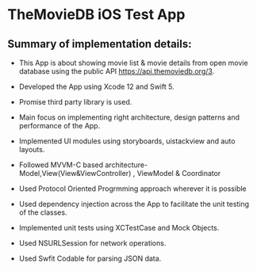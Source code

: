 # TheMovieDB iOS Test App

## Summary of implementation details:

-  This App is about showing movie list & movie details from open movie database using the public API https://api.themoviedb.org/3.

- Developed the App using Xcode 12 and Swift 5.

- Promise third party library is used.

- Main focus on implementing right architecture, design patterns and performance of the App.

- Implemented UI modules using storyboards, uistackview and auto layouts.

- Followed MVVM-C based architecture- Model,View(View&ViewController) , ViewModel & Coordinator

- Used Protocol Oriented Progrmming approach wherever it is possible

- Used dependency injection across the App to facilitate the unit testing of the classes.

- Implemented unit tests using XCTestCase and Mock Objects.

- Used NSURLSession for network operations.

- Used Swfit Codable for parsing JSON data.
